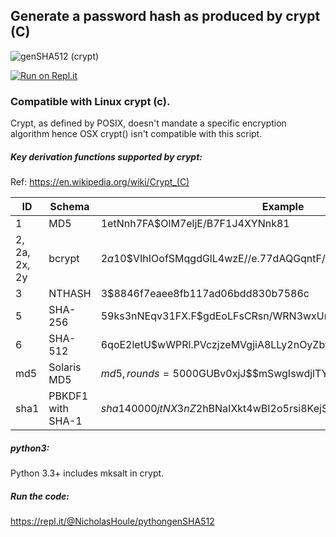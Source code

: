 ## Generate a password hash as produced by crypt (C)

![genSHA512 (crypt)](https://github.com/nicholashoule/cryptSHA512/workflows/genSHA512%20(crypt)/badge.svg?branch=master)

[![Run on Repl.it](https://repl.it/badge/github/nicholashoule/cryptSHA512)](https://repl.it/github/nicholashoule/cryptSHA512)

### Compatible with Linux crypt (c).

Crypt, as defined by POSIX, doesn't mandate a specific encryption algorithm hence OSX crypt() isn't compatible with this script.

##### Key derivation functions supported by crypt:

Ref: https://en.wikipedia.org/wiki/Crypt_(C)

| ID             | Schema            | Example                             |
|----------------|-------------------|-------------------------------------|
|  1             | MD5               | $1$etNnh7FA$OlM7eljE/B7F1J4XYNnk81  |
|  2, 2a, 2x, 2y | bcrypt            | $2a$10$VIhIOofSMqgdGlL4wzE//e.77dAQGqntF/1dT7bqCrVtquInWy2qi |
|  3             | NTHASH            | $3$$8846f7eaee8fb117ad06bdd830b7586c |
|  5             | SHA-256           | $5$9ks3nNEqv31FX.F$gdEoLFsCRsn/WRN3wxUnzfeZLoooVlzeF4WjLomTRFD |
|  6             | SHA-512           | $6$qoE2letU$wWPRl.PVczjzeMVgjiA8LLy2nOyZbf7Amj3qLIL978o18gb... |
| md5            | Solaris MD5       | $md5,rounds=5000$GUBv0xjJ$$mSwgIswdjlTY0YxV7HBVm0 |
| sha1           | PBKDF1 with SHA-1 | $sha1$40000$jtNX3nZ2$hBNaIXkt4wBI2o5rsi8KejSjNqIq |

##### python3:

Python 3.3+ includes mksalt in crypt.

##### Run the code:
https://repl.it/@NicholasHoule/pythongenSHA512
